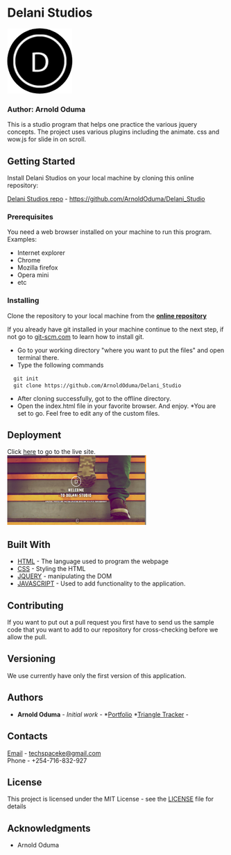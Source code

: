 # Delani Studios
![Delani Studios Logo](./assets/logo/lg.png)

### Author: Arnold Oduma

This is a studio program that helps one practice the various jquery concepts. The project uses various plugins including the animate. css and wow.js for slide in on scroll.

## Getting Started

Install Delani Studios on your local machine by cloning this online repository:

[Delani Studios repo](https://github.com/ArnoldOduma/Delani_Studio) - https://github.com/ArnoldOduma/Delani_Studio

### Prerequisites
You need a web browser installed on your machine to run this program. 
Examples:
  * Internet explorer
  * Chrome 
  * Mozilla firefox
  * Opera mini
  * etc

### Installing

Clone the repository to your local machine from the **[online repository](https://github.com/ArnoldOduma/Delani_Studio)**

If you already have git installed in your machine continue to the next step, if not go to [git-scm.com](https://git-scm.com/book/en/v2/Getting-Started-Installing-Git) to learn how to install git.
* Go to your working directory "where you want to put the files" and open terminal there.
* Type the following commands

```
  git init 
  git clone https://github.com/ArnoldOduma/Delani_Studio
```
* After cloning successfully, got to the offline directory.
* Open the index.html file in your favorite browser. And enjoy.
*You are set to go. Feel free to edit any of the custom files.

## Deployment

Click [here](https://arnoldoduma.github.io/Delani_Studio/) to go to the live site.<br>
[![Live site](./assets/dl.png)](https://arnoldoduma.github.io/Delani_Studio/)

## Built With

* [HTML](https://developer.mozilla.org/en-US/docs/Web/HTML) - The language used to program the webpage
* [CSS](https://developer.mozilla.org/en-US/docs/Web/CSS) - Styling the HTML
* [JQUERY](https://jquery.com/) - manipulating the DOM
* [JAVASCRIPT](https://developer.mozilla.org/en-US/docs/Web/JavaScript) - Used to add functionality to the application.

## Contributing

 If you want to put out a pull request you first have to send us the sample code that you want to add to our repository for cross-checking before we allow the pull.

## Versioning

We use currently have only the first version of this application.

## Authors

* **Arnold Oduma** - *Initial work* -
     *[Portfolio](https://github.com/ArnoldOduma/portfolio)
     *[Triangle Tracker]()                               -


## Contacts

[Email](https://mail.google.com) - techspaceke@gmail.com <br>
Phone - +254-716-832-927

## License

This project is licensed under the MIT License - see the [LICENSE](https://github.com/ArnoldOduma/Delani_Studio/blob/master/LICENSE) file for details

## Acknowledgments

* Arnold Oduma

